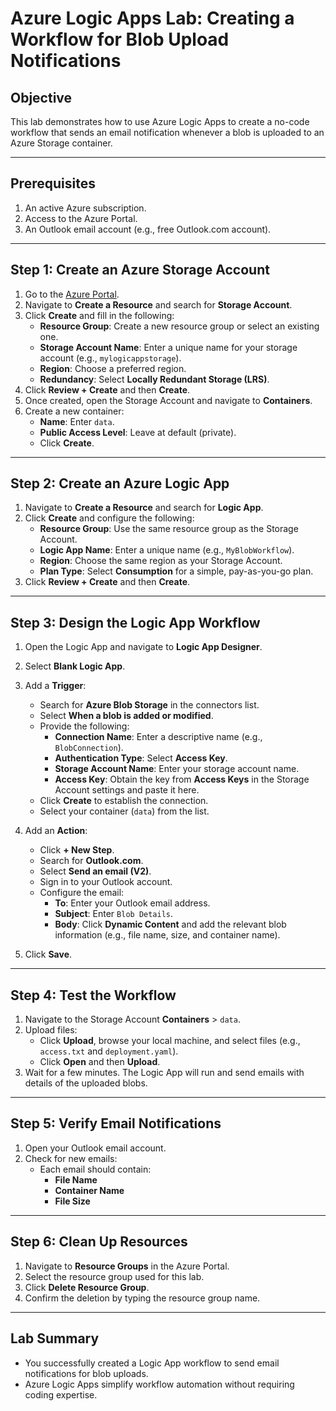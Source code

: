 
# Azure Logic Apps Lab: Creating a Workflow for Blob Upload Notifications

## Objective
This lab demonstrates how to use Azure Logic Apps to create a no-code workflow that sends an email notification whenever a blob is uploaded to an Azure Storage container.

---

## Prerequisites
1. An active Azure subscription.
2. Access to the Azure Portal.
3. An Outlook email account (e.g., free Outlook.com account).

---

## Step 1: Create an Azure Storage Account
1. Go to the [Azure Portal](https://portal.azure.com).
2. Navigate to **Create a Resource** and search for **Storage Account**.
3. Click **Create** and fill in the following:
   - **Resource Group**: Create a new resource group or select an existing one.
   - **Storage Account Name**: Enter a unique name for your storage account (e.g., `mylogicappstorage`).
   - **Region**: Choose a preferred region.
   - **Redundancy**: Select **Locally Redundant Storage (LRS)**.
4. Click **Review + Create** and then **Create**.
5. Once created, open the Storage Account and navigate to **Containers**.
6. Create a new container:
   - **Name**: Enter `data`.
   - **Public Access Level**: Leave at default (private).
   - Click **Create**.

---

## Step 2: Create an Azure Logic App
1. Navigate to **Create a Resource** and search for **Logic App**.
2. Click **Create** and configure the following:
   - **Resource Group**: Use the same resource group as the Storage Account.
   - **Logic App Name**: Enter a unique name (e.g., `MyBlobWorkflow`).
   - **Region**: Choose the same region as your Storage Account.
   - **Plan Type**: Select **Consumption** for a simple, pay-as-you-go plan.
3. Click **Review + Create** and then **Create**.

---

## Step 3: Design the Logic App Workflow
1. Open the Logic App and navigate to **Logic App Designer**.
2. Select **Blank Logic App**.
3. Add a **Trigger**:
   - Search for **Azure Blob Storage** in the connectors list.
   - Select **When a blob is added or modified**.
   - Provide the following:
     - **Connection Name**: Enter a descriptive name (e.g., `BlobConnection`).
     - **Authentication Type**: Select **Access Key**.
     - **Storage Account Name**: Enter your storage account name.
     - **Access Key**: Obtain the key from **Access Keys** in the Storage Account settings and paste it here.
   - Click **Create** to establish the connection.
   - Select your container (`data`) from the list.

4. Add an **Action**:
   - Click **+ New Step**.
   - Search for **Outlook.com**.
   - Select **Send an email (V2)**.
   - Sign in to your Outlook account.
   - Configure the email:
     - **To**: Enter your Outlook email address.
     - **Subject**: Enter `Blob Details`.
     - **Body**: Click **Dynamic Content** and add the relevant blob information (e.g., file name, size, and container name).

5. Click **Save**.

---

## Step 4: Test the Workflow
1. Navigate to the Storage Account **Containers** > `data`.
2. Upload files:
   - Click **Upload**, browse your local machine, and select files (e.g., `access.txt` and `deployment.yaml`).
   - Click **Open** and then **Upload**.
3. Wait for a few minutes. The Logic App will run and send emails with details of the uploaded blobs.

---

## Step 5: Verify Email Notifications
1. Open your Outlook email account.
2. Check for new emails:
   - Each email should contain:
     - **File Name**
     - **Container Name**
     - **File Size**

---

## Step 6: Clean Up Resources
1. Navigate to **Resource Groups** in the Azure Portal.
2. Select the resource group used for this lab.
3. Click **Delete Resource Group**.
4. Confirm the deletion by typing the resource group name.

---

## Lab Summary
- You successfully created a Logic App workflow to send email notifications for blob uploads.
- Azure Logic Apps simplify workflow automation without requiring coding expertise.
